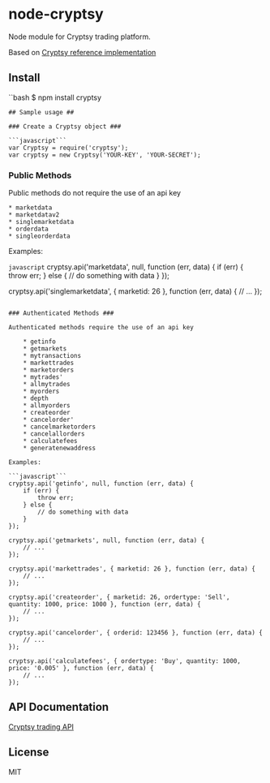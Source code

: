 node-cryptsy
============

Node module for Cryptsy trading platform.

Based on [Cryptsy reference implementation](https://www.cryptsy.com/pages/api)

## Install ##

``bash
$ npm install cryptsy
```
## Sample usage ##

### Create a Cryptsy object ###

```javascript```
var Cryptsy = require('cryptsy');
var cryptsy = new Cryptsy('YOUR-KEY', 'YOUR-SECRET');
```

### Public Methods ###

Public methods do not require the use of an api key

    * marketdata
    * marketdatav2
    * singlemarketdata
    * orderdata
    * singleorderdata

Examples:

```javascript```
cryptsy.api('marketdata', null, function (err, data) {
    if (err) {
        throw err;
    } else {
        // do something with data
    }
});

cryptsy.api('singlemarketdata', { marketid: 26 }, function (err, data) {
    // ...
});
```

### Authenticated Methods ###

Authenticated methods require the use of an api key

    * getinfo
    * getmarkets
    * mytransactions
    * markettrades
    * marketorders
    * mytrades'
    * allmytrades
    * myorders
    * depth
    * allmyorders
    * createorder
    * cancelorder'
    * cancelmarketorders
    * cancelallorders
    * calculatefees
    * generatenewaddress

Examples:

```javascript```
cryptsy.api('getinfo', null, function (err, data) {
    if (err) {
        throw err;
    } else {
        // do something with data
    }
});

cryptsy.api('getmarkets', null, function (err, data) {
    // ...
});

cryptsy.api('markettrades', { marketid: 26 }, function (err, data) {
    // ...
});

cryptsy.api('createorder', { marketid: 26, ordertype: 'Sell', quantity: 1000, price: 1000 }, function (err, data) {
    // ...
});

cryptsy.api('cancelorder', { orderid: 123456 }, function (err, data) {
    // ...
});

cryptsy.api('calculatefees', { ordertype: 'Buy', quantity: 1000, price: '0.005' }, function (err, data) {
    // ...
});
```

## API Documentation ##

[Cryptsy trading API](https://www.cryptsy.com/pages/api)

## License ##

MIT